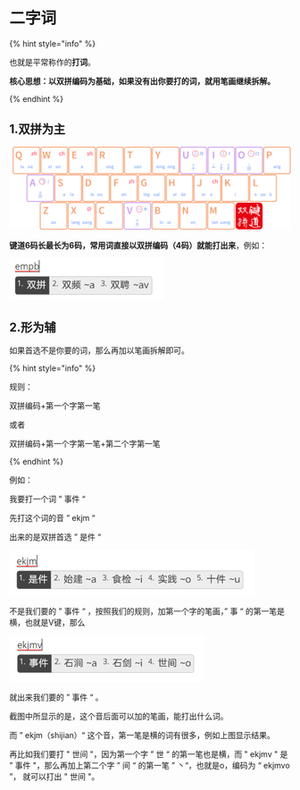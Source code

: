 # 二字词

{% hint style="info" %}

也就是平常称作的**打词**。

**核心思想：以双拼编码为基础，如果没有出你要打的词，就用笔画继续拆解。**

{% endhint %}

## 1.双拼为主

![](../.gitbook/assets/xkjd-qwerty.png)

**键道6码长最长为6码，常用词直接以双拼编码（4码）就能打出来**，例如：

![](../.gitbook/assets/Example01.png)

## 2.形为辅

如果首选不是你要的词，那么再加以笔画拆解即可。

{% hint style="info" %}

规则：

双拼编码+第一个字第一笔

或者

双拼编码+第一个字第一笔+第二个字第一笔

{% endhint %}

例如：

我要打一个词 ” 事件 “

先打这个词的音 ” ekjm “

出来的是双拼首选 ” 是件 “

![](../.gitbook/assets/Example02.png)

不是我们要的 ” 事件 “ ，按照我们的规则，加第一个字的笔画，” 事 “ 的第一笔是横，也就是V键，那么

![](../.gitbook/assets/Example03.png)

就出来我们要的 ” 事件 “ 。

截图中所显示的是，这个音后面可以加的笔画，能打出什么词。

而 ” ekjm（shijian）“ 这个音，第一笔是横的词有很多，例如上图显示结果。

再比如我们要打 " 世间 "，因为第一个字 ” 世 “ 的第一笔也是横，而 " ekjmv " 是 ” 事件 "，那么再加上第二个字 ” 间 “ 的第一笔 ” 丶“，也就是o，编码为 “ ekjmvo ”， 就可以打出 " 世间 "。
